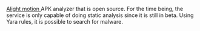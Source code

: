 [Alight motion ](https://alightmotion.net/) APK analyzer that is open source. For the time being, the service is only capable of doing static analysis since it is still in beta. Using Yara rules, it is possible to search for malware.
